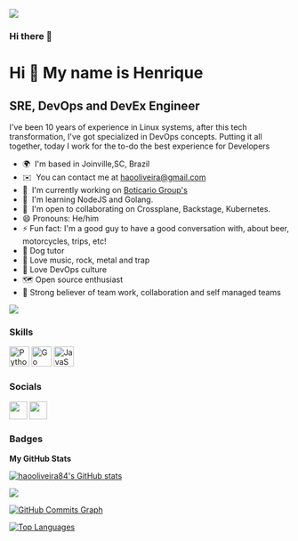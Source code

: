 ![](https://komarev.com/ghpvc/?username=haooliveira84)

### Hi there 👋
Hi 👋 My name is Henrique
=========================

SRE, DevOps and DevEx Engineer
------------------------------

I've been 10 years of experience in Linux systems, after this tech transformation, I've got specialized in DevOps concepts. Putting it all together, today I work for the to-do the best experience for Developers

* 🌍  I'm based in Joinville,SC, Brazil
* ✉️  You can contact me at [haooliveira@gmail.com](mailto:haooliveira@gmail.com)
* 🚀  I'm currently working on [Boticario Group's](http://www.grupoboticario.com.br/)
* 🧠  I'm learning NodeJS and Golang.
* 🤝  I'm open to collaborating on Crossplane, Backstage, Kubernetes.
* 😄 Pronouns: He/him
* ⚡ Fun fact: I'm a good guy to have a good conversation with, about beer, motorcycles, trips, etc!
* 🐶 Dog tutor
* 🎼 Love music, rock, metal and trap
* 🧠 Love DevOps culture
* 🗺️ Open source enthusiast
* 🏅 Strong believer of team work, collaboration and self managed teams

<a href="https://www.github.com/haooliveira84" target="_blank" rel="noreferrer"><img
src="https://img.shields.io/github/followers/haooliveira84?logo=github&style=for-the-badge&color=0891b2&labelColor=1c1917" /></a>

### Skills

<p align="left">
<a href="https://www.python.org/" target="_blank" rel="noreferrer"><img src="https://raw.githubusercontent.com/danielcranney/readme-generator/main/public/icons/skills/python-colored.svg" width="36" height="36" alt="Python" /></a>
<a href="https://go.dev/doc/" target="_blank" rel="noreferrer"><img src="https://raw.githubusercontent.com/danielcranney/readme-generator/main/public/icons/skills/go-colored.svg" width="36" height="36" alt="Go" /></a>
<a href="https://developer.mozilla.org/en-US/docs/Web/JavaScript" target="_blank" rel="noreferrer"><img src="https://raw.githubusercontent.com/danielcranney/readme-generator/main/public/icons/skills/javascript-colored.svg" width="36" height="36" alt="JavaScript" /></a>
</p>


### Socials

<p align="left"> <a href="https://www.github.com/haooliveira84" target="_blank" rel="noreferrer"><img src="https://raw.githubusercontent.com/danielcranney/readme-generator/main/public/icons/socials/github.svg" width="32" height="32" /></a> <a href="https://www.linkedin.com/in/haooliveira" target="_blank" rel="noreferrer"><img src="https://raw.githubusercontent.com/danielcranney/readme-generator/main/public/icons/socials/linkedin.svg" width="32" height="32" /></a></p>

### Badges

<b>My GitHub Stats</b>

<a href="http://www.github.com/haooliveira84"><img src="https://github-readme-stats-sigma-five.vercel.app/api?username=haooliveira84&show_icons=true&hide=&count_private=true&title_color=0891b2&text_color=ffffff&icon_color=0891b2&bg_color=1c1917&hide_border=true&show_icons=true" alt="haooliveira84's GitHub stats" /></a>

<a href="http://www.github.com/haooliveira84"><img src="https://github-readme-streak-stats.herokuapp.com/?user=haooliveira84&stroke=ffffff&background=1c1917&ring=0891b2&fire=0891b2&currStreakNum=ffffff&currStreakLabel=0891b2&sideNums=ffffff&sideLabels=ffffff&dates=ffffff&hide_border=true" /></a>

<a href="http://www.github.com/haooliveira84"><img src="https://activity-graph.herokuapp.com/graph?username=haooliveira84&bg_color=1c1917&color=ffffff&line=0891b2&point=ffffff&area_color=1c1917&area=true&hide_border=true&custom_title=GitHub%20Commits%20Graph" alt="GitHub Commits Graph" /></a>

<a href="https://github.com/haooliveira84" align="left"><img src="https://github-readme-stats-sigma-five.vercel.app/api/top-langs/?username=haooliveira84&langs_count=10&title_color=0891b2&text_color=ffffff&icon_color=0891b2&bg_color=1c1917&hide_border=true&locale=en&custom_title=Top%20%Languages" alt="Top Languages" /></a>
